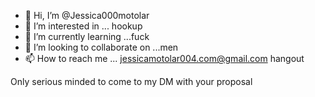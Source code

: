 - 👋 Hi, I’m @Jessica000motolar
- 👀 I’m interested in ... hookup
- 🌱 I’m currently learning ...fuck
- 💞️ I’m looking to collaborate on ...men
- 📫 How to reach me ... jessicamotolar004.com@gmail.com hangout

<!---
Jessica000motolar/Jessica000motolar is a ✨ special ✨ repository because its `README.md` (this file) appears on your GitHub profile.
You can click the Preview link to take a look at your changes.
--->
Only serious minded to come to my DM with your proposal
